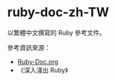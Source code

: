 # ruby-doc-zh-TW

以繁體中文撰寫的 Ruby 參考文件。

參考資訊來源：

* [Ruby-Doc.org](https://ruby-doc.org/)
* 《深入淺出 Ruby》
